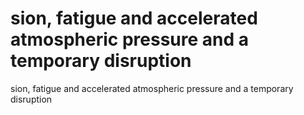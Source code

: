 # sion, fatigue and accelerated atmospheric pressure and a temporary disruption

sion, fatigue and accelerated atmospheric pressure and a temporary disruption